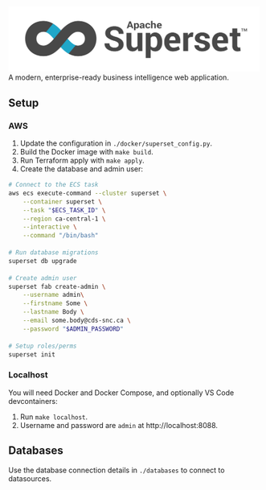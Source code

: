 <img src="https://github.com/apache/superset/raw/master/superset-frontend/src/assets/branding/superset-logo-horiz-apache.png" alt="Superset" width="500"/>
A modern, enterprise-ready business intelligence web application.

## Setup

### AWS
1. Update the configuration in `./docker/superset_config.py`.
2. Build the Docker image with `make build`.
3. Run Terraform apply with `make apply`.
4. Create the database and admin user:
```bash
# Connect to the ECS task
aws ecs execute-command --cluster superset \
    --container superset \
    --task "$ECS_TASK_ID" \
    --region ca-central-1 \
    --interactive \
    --command "/bin/bash"

# Run database migrations
superset db upgrade

# Create admin user
superset fab create-admin \
    --username admin\
    --firstname Some \
    --lastname Body \
    --email some.body@cds-snc.ca \
    --password "$ADMIN_PASSWORD"

# Setup roles/perms
superset init
```

### Localhost
You will need Docker and Docker Compose, and optionally VS Code devcontainers:

1. Run `make localhost`.
2. Username and password are `admin` at http://localhost:8088.

## Databases
Use the database connection details in `./databases` to connect to datasources.
